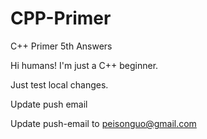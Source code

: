 # CPP-Primer
C++ Primer 5th Answers

Hi humans!
I'm just a C++ beginner.

Just test local changes.

Update push email

Update push-email to peisonguo@gmail.com

